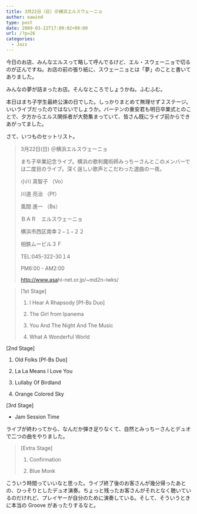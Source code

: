 ```yaml
---
title: 3月22日（日）＠横浜エルスウェーニョ
author: eawind
type: post
date: 2009-03-22T17:09:02+09:00
url: /?p=26
categories:
  - Jazz
---
```

今日のお店、みんなエルスって略して呼んでるけど、エル・スウェーニョで切るのが正んですね。お店の前の張り紙に、スウェーニョとは「夢」のことと書いてありました。

みんなの夢が詰まったお店。そんなところでしょうかね。ふむふむ。

本日はまち子学生最終公演の日でした。しっかりまとめて無理せず２ステージ。いいライブだったのではないでしょうか。バーテンの重安君も明日卒業式とのことで、夕方からエルス関係者が大勢集まっていて、皆さん既にライブ前からできあがってました。

さて、いつものセットリスト。

> 3月22日(日) ＠横浜エルスウェーニョ
>
> まち子卒業記念ライブ。横浜の歌判魔術師みっちーさんとこのメンバーでは二度目のライブ。深く逞しい歌声とこだわった選曲の一夜。
>
> 小川 真智子 （Vo）
>
> 川道 亮治 （Pf）
>
> 風間 進一 （Bs）
>
> ＢＡＲ　エルスウェーニョ
>
> 横浜市西区南幸２−１−２２
>
> 相鉄ムービル３Ｆ
>
> TEL:045-322-30１4
>
> PM6:00 - AM2:00
>
> <a href="http://www.asahi-net.or.jp/%7Emd2n-iwks/" target="_blank">http://<wbr />www.asa<wbr />hi-net.<wbr />or.jp/~<wbr />md2n-iw<wbr />ks/</a>

> [1st Stage]
>
> 1. I Hear A Rhapsody [Pf-Bs Duo]
>
> 2. The Girl from Ipanema
>
> 3. You And The Night And The Music
>
> 4. What A Wonderful World

[2nd Stage]

1. Old Folks [Pf-Bs Duo]

2. La La Means I Love You

3. Lullaby Of Birdland

4. Orange Colored Sky

[3rd Stage]

* Jam Session Time

ライブが終わってから、なんだか弾き足りなくて、自然とみっちーさんとデュオで二つの曲をやりました。

> [Extra Stage]
>
> 1. Confirmation
>
> 2. Blue Monk

こういう時間っていいなと思った。ライブ終了後のお客さんが幾分帰ったあとの、ひっそりとしたデュオ演奏。ちょっと残ったお客さんがそれとなく聴いているのだけれど、プレイヤーが自分のために演奏している。そして、そういうときに本当の Groove があったりするなと。

